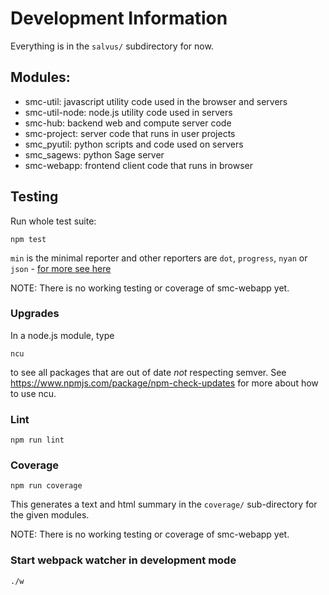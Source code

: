 # Development Information

Everything is in the `salvus/` subdirectory for now.

## Modules:

- smc-util:      javascript utility code used in the browser and servers
- smc-util-node: node.js utility code used in servers
- smc-hub:       backend web and compute server code
- smc-project:   server code that runs in user projects
- smc_pyutil:    python scripts and code used on servers
- smc_sagews:    python Sage server
- smc-webapp:    frontend client code that runs in browser

## Testing

Run whole test suite:

    npm test

`min` is the minimal reporter and
other reporters are `dot`, `progress`, `nyan` or `json` - [for more see here](http://mochajs.org/)

NOTE: There is no working testing or coverage of smc-webapp yet.

### Upgrades

In a node.js module, type

    ncu

to see all packages that are out of date *not* respecting semver.  See https://www.npmjs.com/package/npm-check-updates for more about how to use ncu.

### Lint

    npm run lint

### Coverage

    npm run coverage

This generates a text and html summary in the `coverage/` sub-directory for the given modules.

NOTE: There is no working testing or coverage of smc-webapp yet.

### Start webpack watcher in development mode

    ./w
